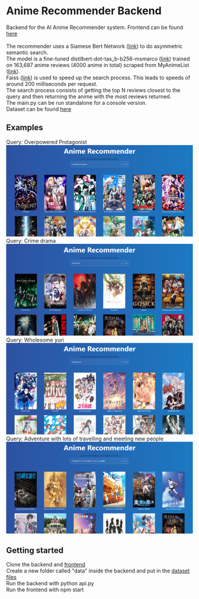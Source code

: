 # Anime Recommender Backend

Backend for the AI Anime Recommender system. Frontend can be found [here](https://github.com/khave/AnimeRecommenderFrontend)
<br> <br>
The recommender uses a Siamese Bert Network ([link](https://www.sbert.net/index.html)) to do asymmetric semantic search. <br>
The model is a fine-tuned distilbert-dot-tas_b-b256-msmarco ([link](https://huggingface.co/sebastian-hofstaetter/distilbert-dot-tas_b-b256-msmarco)) trained on 163,687 anime reviews (4000 anime in total) scraped from MyAnimeList ([link](https://myanimelist.net/)). <br>
Faiss ([link](https://github.com/facebookresearch/faiss)) is used to speed up the search process. This leads to speeds of around 200 milliseconds per request. <br>
The search process consists of getting the top N reviews closest to the query and then returning the anime with the most reviews returned.
<br>
The main.py can be run standalone for a console version.
<br>
Dataset can be found [here](https://www.kaggle.com/datasets/khaveofficial/animerecommender)

## Examples
Query: Overpowered Protagonist
![](assets/20220925_211451_image.png)
Query: Crime drama
![](assets/20220925_211651_image.png)
Query: Wholesome yuri
![](assets/20220925_211810_image.png)
Query: Adventure with lots of travelling and meeting new people
![](assets/20220925_211919_image.png)

## Getting started
Clone the backend and [frontend](https://github.com/khave/AnimeRecommenderFrontend) <br>
Create a new folder called "data" inside the backend and put in the [dataset files](https://www.kaggle.com/datasets/khaveofficial/animerecommender) <br>
Run the backend with python api.py <br>
Run the frontend with npm start